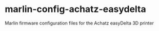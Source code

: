 # marlin-config-achatz-easydelta
Marlin firmware configuration files for the Achatz easyDelta 3D printer
